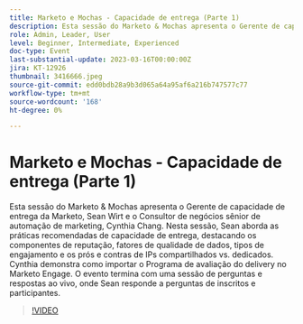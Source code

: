 ```yaml
---
title: Marketo e Mochas - Capacidade de entrega (Parte 1)
description: Esta sessão do Marketo & Mochas apresenta o Gerente de capacidade de entrega da Marketo, Sean Wirt e o Consultor de negócios sênior de automação de marketing, Cynthia Chang. Nesta sessão, Sean aborda as práticas recomendadas de capacidade de entrega, destacando os componentes de reputação, fatores de qualidade de dados, tipos de engajamento e os prós e contras de IPs compartilhados vs. dedicados. Cynthia demonstra como importar o Programa de avaliação do delivery no Marketo Engage. O evento termina com uma sessão de perguntas e respostas ao vivo, onde Sean responde a perguntas de inscritos e participantes.
role: Admin, Leader, User
level: Beginner, Intermediate, Experienced
doc-type: Event
last-substantial-update: 2023-03-16T00:00:00Z
jira: KT-12926
thumbnail: 3416666.jpeg
source-git-commit: edd0bdb28a9b3d065a64a95af6a216b747577c77
workflow-type: tm+mt
source-wordcount: '168'
ht-degree: 0%

---
```


# Marketo e Mochas - Capacidade de entrega (Parte 1)

Esta sessão do Marketo &amp; Mochas apresenta o Gerente de capacidade de entrega da Marketo, Sean Wirt e o Consultor de negócios sênior de automação de marketing, Cynthia Chang. Nesta sessão, Sean aborda as práticas recomendadas de capacidade de entrega, destacando os componentes de reputação, fatores de qualidade de dados, tipos de engajamento e os prós e contras de IPs compartilhados vs. dedicados. Cynthia demonstra como importar o Programa de avaliação do delivery no Marketo Engage. O evento termina com uma sessão de perguntas e respostas ao vivo, onde Sean responde a perguntas de inscritos e participantes.

>[!VIDEO](https://video.tv.adobe.com/v/3416666/?quality=12&learn=on)
